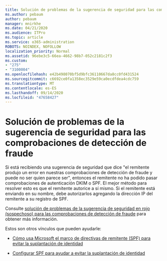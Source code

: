 ```yaml
---
title: Solución de problemas de la sugerencia de seguridad para las comprobaciones de detección de fraude
ms.author: pebaum
author: pebaum
manager: mnirkhe
ms.date: 04/21/2020
ms.audience: ITPro
ms.topic: article
ms.service: o365-administration
ROBOTS: NOINDEX, NOFOLLOW
localization_priority: Normal
ms.assetid: 96ebe3c5-66ea-4662-98b7-052c2181c2f3
ms.custom:
- "275"
- "3100004"
ms.openlocfilehash: e42b498070bf5d9bfc36110667da8cc0fd431524
ms.sourcegitcommit: c6692ce0fa1358ec3529e59ca0ecdfdea4cdc759
ms.translationtype: MT
ms.contentlocale: es-ES
ms.lasthandoff: 09/14/2020
ms.locfileid: "47658427"
---
```

# <a name="troubleshooting-the-safety-tip-for-fraud-detection-checks"></a>Solución de problemas de la sugerencia de seguridad para las comprobaciones de detección de fraude

Si está recibiendo una sugerencia de seguridad que dice "el remitente produjo un error en nuestras comprobaciones de detección de fraude y puede no ser quien parece ser", entonces el remitente no ha podido pasar comprobaciones de autenticación DKIM o SPF. El mejor método para resolver esto es que el remitente autorice a sí mismo. Si el remitente está enviando en su nombre, debe autorizarlos agregando la dirección IP del remitente a su registro de SPF.
  
Consulte [solución de problemas de la sugerencia de seguridad en rojo (sospechoso) para las comprobaciones de detección de fraude](https://blogs.msdn.microsoft.com/tzink/2016/11/02/troubleshooting-the-red-suspicious-safety-tip-for-fraud-detection-checks/) para obtener más información.
  
Estos son otros vínculos que pueden ayudarle:
  
- [Cómo usa Microsoft el marco de directivas de remitente (SPF) para evitar la suplantación de identidad](https://docs.microsoft.com/microsoft-365/security/office-365-security/how-office-365-uses-spf-to-prevent-spoofing)

- [Configurar SPF para ayudar a evitar la suplantación de identidad](https://docs.microsoft.com/microsoft-365/security/office-365-security/set-up-spf-in-office-365-to-help-prevent-spoofing)
